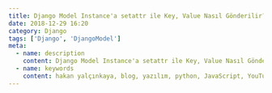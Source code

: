 ```yaml
---
title: Django Model Instance'a setattr ile Key, Value Nasıl Gönderilir?
date: 2018-12-29 16:20
category: Django
tags: ['Django', 'DjangoModel']
meta:
  - name: description
    content: Django Model Instance'a setattr ile Key, Value Nasıl Gönderilir?
  - name: keywords
    content: hakan yalçınkaya, blog, yazılım, python, JavaScript, YouTube, vue, vuepress, jamstack, staticgen, github, github pages, linux, file manager, mac os, ipython, bpython, ptpython
---
```


<Title/>

Senaryomuz:
request.GET ile gelen first_name bilgisini alıp eğer Model'in içinde bu tanım varsa eklemek istiyoruz. Fakat gelen tanımı **user.first_name** olarak kullanmak yerine GET ile birlikte gelen KEY, VALUE şeklinde kullanmak istersek ne yapmamız lazım ? eğer key bilgisini alırsak key; user.'first_name' olarak geliyor, biz bu şekilde veri tabanına yazamayız. Bu yüzden setattr ile Instance'a veri eklemeyi göstereceğim.


```python

# Gelen bilgi

dict_request = dict(request.GET)
# Dict içindeki ilk bilgiyi almaya çalışıyoruz:
item, value = next(iter(dict_request.items()))

user = User.objects.get(email='hakanyalcinkaya@gmail.com')

# Hatalı Olan:
user.item = value
>>> user.'item': 'hakan'
# Bu kodda gördüğünüz gibi string veri istediğimiz gibi işlenmedi.

# setattr ile birlikte:
if item in user.__dict__ and value:
    setattr(user, item, value)
    user.save()
```

